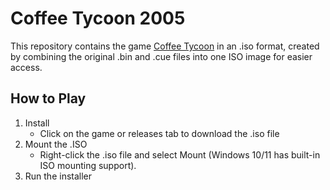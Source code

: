 # Coffee Tycoon 2005

This repository contains the game [Coffee Tycoon](https://www.myabandonware.com/game/coffee-tycoon-i2w) in an .iso format, created by combining the original .bin and .cue files into one ISO image for easier access.

## How to Play

1. Install
   - Click on the game or releases tab to download the .iso file
2. Mount the .ISO
   - Right-click the .iso file and select Mount (Windows 10/11 has built-in ISO mounting support).
3. Run the installer
